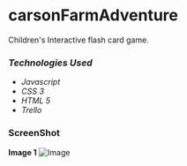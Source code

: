 # carsonFarmAdventure
Children's Interactive flash card game.


### ***Technologies Used***
* *Javascript*
* *CSS 3*
* *HTML 5*
* *Trello*

### **ScreenShot**

**Image 1**
![Image](https://i.imgur.com/hPf8SSY.png)
